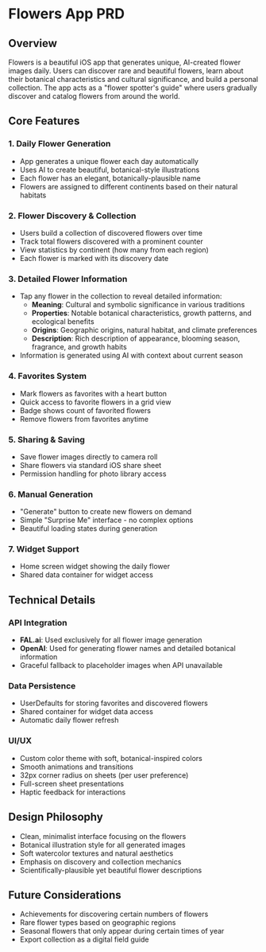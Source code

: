 # Flowers App PRD

## Overview
Flowers is a beautiful iOS app that generates unique, AI-created flower images daily. Users can discover rare and beautiful flowers, learn about their botanical characteristics and cultural significance, and build a personal collection. The app acts as a "flower spotter's guide" where users gradually discover and catalog flowers from around the world.

## Core Features

### 1. Daily Flower Generation
- App generates a unique flower each day automatically
- Uses AI to create beautiful, botanical-style illustrations
- Each flower has an elegant, botanically-plausible name
- Flowers are assigned to different continents based on their natural habitats

### 2. Flower Discovery & Collection
- Users build a collection of discovered flowers over time
- Track total flowers discovered with a prominent counter
- View statistics by continent (how many from each region)
- Each flower is marked with its discovery date

### 3. Detailed Flower Information
- Tap any flower in the collection to reveal detailed information:
  - **Meaning**: Cultural and symbolic significance in various traditions
  - **Properties**: Notable botanical characteristics, growth patterns, and ecological benefits
  - **Origins**: Geographic origins, natural habitat, and climate preferences
  - **Description**: Rich description of appearance, blooming season, fragrance, and growth habits
- Information is generated using AI with context about current season

### 4. Favorites System
- Mark flowers as favorites with a heart button
- Quick access to favorite flowers in a grid view
- Badge shows count of favorited flowers
- Remove flowers from favorites anytime

### 5. Sharing & Saving
- Save flower images directly to camera roll
- Share flowers via standard iOS share sheet
- Permission handling for photo library access

### 6. Manual Generation
- "Generate" button to create new flowers on demand
- Simple "Surprise Me" interface - no complex options
- Beautiful loading states during generation

### 7. Widget Support
- Home screen widget showing the daily flower
- Shared data container for widget access

## Technical Details

### API Integration
- **FAL.ai**: Used exclusively for all flower image generation
- **OpenAI**: Used for generating flower names and detailed botanical information
- Graceful fallback to placeholder images when API unavailable

### Data Persistence
- UserDefaults for storing favorites and discovered flowers
- Shared container for widget data access
- Automatic daily flower refresh

### UI/UX
- Custom color theme with soft, botanical-inspired colors
- Smooth animations and transitions
- 32px corner radius on sheets (per user preference)
- Full-screen sheet presentations
- Haptic feedback for interactions

## Design Philosophy
- Clean, minimalist interface focusing on the flowers
- Botanical illustration style for all generated images
- Soft watercolor textures and natural aesthetics
- Emphasis on discovery and collection mechanics
- Scientifically-plausible yet beautiful flower descriptions

## Future Considerations
- Achievements for discovering certain numbers of flowers
- Rare flower types based on geographic regions
- Seasonal flowers that only appear during certain times of year
- Export collection as a digital field guide 